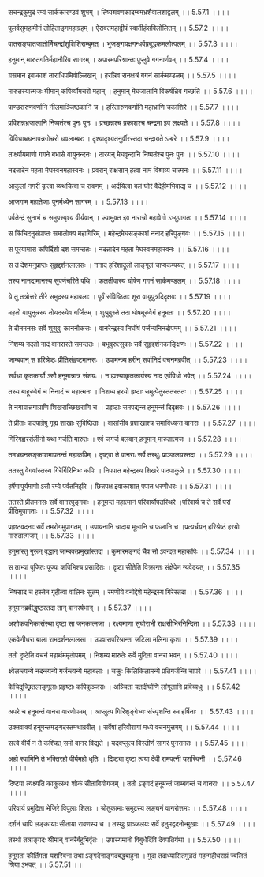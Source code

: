 सचन्द्रकुमुदं रम्यं सार्ककारण्डवं शुभम् ।
तिष्यश्रवणकादम्बमभ्रशैवालशाद्वलम् ।। 5.57.1 ।।।।

पुलर्वसुमहामीनं लोहिताङ्गमहाग्रहम् ।
ऐरावतमहाद्वीपं स्वातीहंसविलोलितम् ।। 5.57.2 ।।।।

वातसङ्घातजातोर्मिचन्द्रांशुशिशिराम्बुमत् ।
भुजङ्गयक्षगन्धर्वप्रबुद्धकमलोत्पलम् ।। 5.57.3 ।।।।

हनुमान् मारुतगतिर्महानौरिव सागरम् ।
अपारमपरिश्रान्तः पुप्लुवे गगनार्णवम् ।। 5.57.4 ।।।।

ग्रसमान इवाकाशं ताराधिपमिवोल्लिखन् ।
हरन्निव सनक्षत्रं गगनं सार्कमण्डलम् ।। 5.57.5 ।।।।

मारुतस्यात्मजः श्रीमान् कपिर्व्योमचरो महान् ।
हनुमान् मेघजालानि विकर्षन्निव गच्छति ।। 5.57.6 ।।।।

पाण्डरारुणवर्णानि नीलमाञ्जिष्ठकानि च ।
हरितारुणवर्णानि महाभ्राणि चकाशिरे ।। 5.57.7 ।।।।

प्रविशन्नभ्रजालानि निष्पतंश्च पुनः पुनः ।
प्रच्छन्नश्च प्रकाशश्च चन्द्रमा इव लक्ष्यते ।। 5.57.8 ।।।।

विविधाभ्रघनापन्नगोचरो धवलाम्बरः ।
दृश्यादृश्यतनुर्वीरस्तदा चन्द्रायते ऽम्बरे ।। 5.57.9 ।।।।

तार्क्ष्यायमाणो गगने बभासे वायुनन्दनः ।
दारयन् मेघवृन्दानि निष्पतंश्च पुनः पुनः ।। 5.57.10 ।।।।

नदन्नादेन महता मेघस्वनमहास्वनः ।
प्रवरान् राक्षसान् हत्वा नाम विश्राव्य चात्मनः ।। 5.57.11 ।।।।

आकुलां नगरीं कृत्वा व्यथयित्वा च रावणम् ।
अर्दयित्वा बलं घोरं वैदेहीमभिवाद्य च ।। 5.57.12 ।।।।

आजगाम महातेजाः पुनर्मध्येन सागरम् ।
। 5.57.13 ।।।।

पर्वतेन्द्रं सुनाभं च समुपस्पृश्य वीर्यवान् ।
ज्यामुक्त इव नाराचो महावेगो ऽभ्युपागतः ।। 5.57.14 ।।।।

स किंचिदनुसंप्राप्तः समालोक्य महागिरिम् ।
महेन्द्रमेघसङ्काशं ननाद हरिपुङ्गवः ।। 5.57.15 ।।।।

स पूरयामास कपिर्दिशो दश समन्ततः ।
नदन्नादेन महता मेघस्वनमहास्वनः ।। 5.57.16 ।।।।

स तं देशमनुप्राप्तः सुहृद्दर्शनलालसः ।
ननाद हरिशाद्रूलो लाङ्गूलं चाप्यकम्पयत् ।। 5.57.17 ।।।।

तस्य नानद्यमानस्य सुपर्णचरिते पथि ।
फलतीवास्य घोषेण गगनं सार्कमण्डलम् ।। 5.57.18 ।।।।

ये तु तत्रोत्तरे तीरे समुद्रस्य महाबलाः ।
पूर्वं संविष्ठिताः शूरा वायुपुत्रदिदृक्षवः ।। 5.57.19 ।।।।

महतो वायुनुन्नस्य तोयदस्येव गर्जितम् ।
शुश्रुवुस्ते तदा घोषमूरुवेगं हनूमतः ।। 5.57.20 ।।।।

ते दीनमनसः सर्वे शुश्रुवुः काननौकसः ।
वानरेन्द्रस्य निर्घोषं पर्जन्यनिनदोपमम् ।। 5.57.21 ।।।।

निशम्य नदतो नादं वानरास्ते समन्ततः ।
बभूवुरुत्सुकाः सर्वे सुहृद्दर्शनकाङ्क्षिणः ।। 5.57.22 ।।।।

जाम्बवान् स हरिश्रेष्ठः प्रीतिसंहृष्टमानसः ।
उपामन्त्र्य हरीन् सर्वानिदं वचनमब्रवीत् ।। 5.57.23 ।।।।

सर्वथा कृतकार्यो ऽसौ हनूमान्नात्र संशयः ।
न ह्यस्याकृतकार्यस्य नाद एवंविधो भवेत् ।। 5.57.24 ।।।।

तस्य बाहूरुवेगं च निनादं च महात्मनः ।
निशम्य हरयो हृष्टाः समुत्पेतुस्ततस्ततः ।। 5.57.25 ।।।।

ते नगाग्रान्नगाग्राणि शिखराच्छिखराणि च ।
प्रहृष्टाः समपद्यन्त हनूमन्तं दिदृक्षवः ।। 5.57.26 ।।।।

ते प्रीताः पादपाग्रेषु गृह्य शाखाः सुविष्ठिताः ।
वासांसीव प्रशाखाश्च समाविध्यन्त वानराः ।। 5.57.27 ।।।।

गिरिगह्वरसंलीनो यथा गर्जति मारुतः ।
एवं जगर्ज बलवान् हनूमान् मारुतात्मजः ।। 5.57.28 ।।।।

तमभ्रघनसङ्काशमापतन्तं महाकपिम् ।
दृष्ट्वा ते वानराः सर्वे तस्थुः प्राञ्जलयस्तदा ।। 5.57.29 ।।।।

ततस्तु वेगवांस्तस्य गिरेर्गिरिनिभः कपिः ।
निपपात महेन्द्रस्य शिखरे पादपाकुले ।। 5.57.30 ।।।।

हर्षेणापूर्यमाणो ऽसौ रम्ये पर्वतनिर्झरे ।
छिन्नपक्ष इवाकाशात् पपात धरणीधरः ।। 5.57.31 ।।।।

ततस्ते प्रीतमनसः सर्वे वानरपुङ्गवाः ।
हनूमन्तं महात्मानं परिवार्योपतस्थिरे ।परिवार्य च ते सर्वे परां प्रीतिमुपागताः ।। 5.57.32 ।।।।

प्रहृष्टवदनाः सर्वे तमरोगमुपागतम् ।
उपायनानि चादाय मूलानि च फलानि च ।प्रत्यर्चयन् हरिश्रेष्ठं हरयो मारुतात्मजम् ।। 5.57.33 ।।।।

हनुमांस्तु गुरून् वृद्धान् जाम्बवत्प्रमुखांस्तदा ।
कुमारमङ्गदं चैव सो ऽवन्दत महाकपिः ।। 5.57.34 ।।।।

स ताभ्यां पूजितः पूज्यः कपिभिश्च प्रसादितः ।
दृष्टा सीतेति विक्रान्तः संक्षेपेण न्यवेदयत् ।। 5.57.35 ।।।।

निषसाद च हस्तेन गृहीत्वा वालिनः सुतम् ।
रमणीये वनोद्देशे महेन्द्रस्य गिरेस्तदा ।। 5.57.36 ।।।।

हनुमानब्रवीद्धृष्टस्तदा तान् वानरर्षभान् ।
। 5.57.37 ।।।।

अशोकवनिकासंस्था दृष्टा सा जनकात्मजा ।
रक्ष्यमाणा सुघोराभी राक्षसीभिरनिन्दिता ।। 5.57.38 ।।।।

एकवेणीधरा बाला रामदर्शनलालसा ।
उपवासपरिश्रान्ता जटिला मलिना कृशा ।। 5.57.39 ।।।।

ततो दृष्टेति वचनं महार्थममृतोपमम् ।
निशम्य मारुतेः सर्वे मुदिता वानरा भवन् ।। 5.57.40 ।।।।

क्ष्वेलन्त्यन्ये नदन्त्यन्ये गर्जन्त्यन्ये महाबलाः ।
चक्रुः किलिकिलामन्ये प्रतिगर्जन्ति चापरे ।। 5.57.41 ।।।।

केचिदुच्छ्रितलाङ्गूलाः प्रहृष्टाः कपिकुञ्जराः ।
अञ्चिता यतदीर्घाणि लांगूलानि प्रविव्यधुः ।। 5.57.42 ।।।।

अपरे च हनूमन्तं वानरा वारणोपमम् ।
आप्लुत्य गिरिशृङ्गेभ्यः संस्पृशन्ति स्म हर्षिताः ।। 5.57.43 ।।।।

उक्तवाक्यं हनूमन्तमङ्गदस्तमथाब्रवीत् ।
सर्वेषां हरिवीराणां मध्ये वचनमुत्तमम् ।। 5.57.44 ।।।।

सत्त्वे वीर्ये न ते कश्चित् समो वानर विद्यते ।
यदवप्लुत्य विस्तीर्णं सागरं पुनरागतः ।। 5.57.45 ।।।।

अहो स्वामिनि ते भक्तिरहो वीर्यमहो धृतिः ।
दिष्ट्या दृष्टा त्वया देवी रामपत्नी यशस्विनी ।। 5.57.46 ।।।।

दिष्ट्या त्यक्ष्यति काकुत्स्थः शोकं सीतावियोगजम् ।
ततो ऽङ्गदं हनूमन्तं जाम्बवन्तं च वानराः ।। 5.57.47 ।।।।

परिवार्य प्रमुदिता भेजिरे विपुलाः शिलाः ।
श्रोतुकामाः समुद्रस्य लङ्घनं वानरोत्तमाः ।। 5.57.48 ।।।।

दर्शनं चापि लङ्कायाः सीताया रावणस्य च ।
तस्थुः प्राञ्जलयः सर्वे हनुमद्वदनोन्मुखाः ।। 5.57.49 ।।।।

तस्थौ तत्राङ्गदः श्रीमान् वानरैर्बहुभिर्वृतः ।
उपास्यमानो विबुधैर्दिवि देवपतिर्यथा ।। 5.57.50 ।।।।

हनूमता कीर्तिमता यशस्विना तथा ऽङ्गदेनाङ्गदबद्धबाहुना ।
मुदा तदाध्यासितमुन्नतं महन्महीधराग्रं ज्वलितं श्रिया ऽभवत् ।। 5.57.51 ।।

